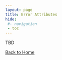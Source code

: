 ```yaml
---
layout: page
title: Error Attributes
hide:
 #- navigation
 - toc
---
```


TBD

[Back to Home](index.md)

